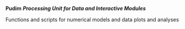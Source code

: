 **Pudim** 
***Processing Unit for Data and Interactive Modules***

Functions and scripts for numerical models and data plots and analyses 


